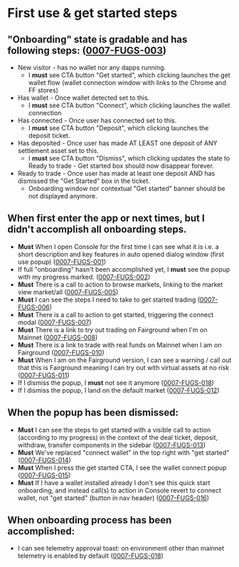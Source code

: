 # First use & get started steps

## "Onboarding" state is gradable and has following steps: (<a name="0007-FUGS-002" href="#0007-FUGS-002">0007-FUGS-003</a>)

- New visitor - has no wallet nor any dapps running.
  - I **must** see CTA button "Get started", which clicking launches the get wallet flow (wallet connection window with links to the Chrome and FF stores)
- Has wallet - Once wallet detected set to this.
  - I **must** see CTA button "Connect", which clicking launches the wallet connection
- Has connected - Once user has connected set to this.
  - I **must** see CTA button "Deposit", which clicking launches the deposit ticket.
- Has deposited - Once user has made AT LEAST one deposit of ANY settlement asset set to this.
  - I **must** see CTA button "Dismiss", which clicking updates the state to Ready to trade - Get started box should now disappear forever.
- Ready to trade - Once user has made at least one deposit AND has dismissed the "Get Started" box in the ticket.
  - Onboarding window nor contextual "Get started" banner should be not displayed anymore.

## When first enter the app or next times, but I didn't accomplish all onboarding steps.

- **Must** When I open Console for the first time I can see what it is i.e. a short description and key features in auto opened dialog window (first use popup) (<a name="0007-FUGS-001" href="#0007-FUGS-001">0007-FUGS-001</a>)
- If full "onboarding" hasn't been accomplished yet, I **must** see the popup with my progress marked. (<a name="0007-FUGS-002" href="#0007-FUGS-002">0007-FUGS-002</a>)
- **Must** There is a call to action to browse markets, linking to the market view market/all (<a name="0007-FUGS-005" href="#0007-FUGS-005">0007-FUGS-005</a>)
- **Must** I can see the steps I need to take to get started trading (<a name="0007-FUGS-007" href="#0007-FUGS-006">0007-FUGS-006</a>)
- **Must** There is a call to action to get started, triggering the connect modal (<a name="0007-FUGS-007" href="#0007-FUGS-007">0007-FUGS-007</a>)
- **Must** There is a link to try out trading on Fairground when I'm on Mainnet (<a name="0007-FUGS-008" href="#0007-FUGS-008">0007-FUGS-008</a>)
- **Must** There is a link to trade with real funds on Mainnet when I am on Fairground (<a name="0007-FUGS-010" href="#0007-FUGS-010">0007-FUGS-010</a>)
- **Must** When I am on the Fairground version, I can see a warning / call out that this is Fairground meaning I can try out with virtual assets at no risk (<a name="0007-FUGS-011" href="#0007-FUGS-011">0007-FUGS-011</a>)
- If I dismiss the popup, I **must** not see it anymore (<a name="0007-FUGS-018" href="#0007-FUGS-018">0007-FUGS-018</a>)
- If I dismiss the popup, I land on the default market (<a name="0007-FUGS-012" href="#0007-FUGS-012">0007-FUGS-012</a>)

## When the popup has been dismissed:

- **Must** I can see the steps to get started with a visible call to action (according to my progress) in the context of the deal ticket, deposit, withdraw, transfer components in the sidebar (<a name="0007-FUGS-013" href="#0007-FUGS-013">0007-FUGS-013</a>)
- **Must** We've replaced "connect wallet" in the top right with "get started" (<a name="0007-FUGS-014" href="#0007-FUGS-014">0007-FUGS-014</a>)
- **Must** When I press the get started CTA, I see the wallet connect popup (<a name="0007-FUGS-015" href="#0007-FUGS-015">0007-FUGS-015</a>)
- **Must** If I have a wallet installed already I don't see this quick start onboarding, and instead call(s) to action in Console revert to connect wallet, not "get started" (button in nav header) (<a name="0007-FUGS-016" href="#0007-FUGS-016">0007-FUGS-016</a>)

## When onboarding process has been accomplished:

- I can see telemetry approval toast: on environment other than mainnet telemetry is enabled by default (<a name="0007-FUGS-018" href="#0007-FUGS-018">0007-FUGS-018</a>)
